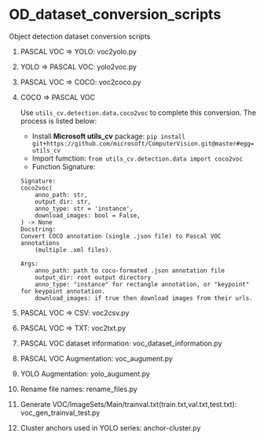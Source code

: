 # OD_dataset_conversion_scripts
Object detection dataset conversion scripts

1. PASCAL VOC => YOLO: voc2yolo.py
2. YOLO => PASCAL VOC: yolo2voc.py
3. PASCAL VOC => COCO: voc2coco.py
4. COCO => PASCAL VOC
   
   Use `utils_cv.detection.data.coco2voc` to complete this conversion. The process is listed below:
   - Install **Microsoft utils_cv** package: `pip install git+https://github.com/microsoft/ComputerVision.git@master#egg=utils_cv`
   - Import fumction: `from utils_cv.detection.data import coco2voc`
   - Function Signature: 
    ```
    Signature:
    coco2voc(
        anno_path: str,
        output_dir: str,
        anno_type: str = 'instance',
        download_images: bool = False,
    ) -> None
    Docstring:
    Convert COCO annotation (single .json file) to Pascal VOC annotations
        (multiple .xml files).

    Args:
        anno_path: path to coco-formated .json annotation file
        output_dir: root output directory
        anno_type: "instance" for rectangle annotation, or "keypoint" for keypoint annotation.
        download_images: if true then download images from their urls.
    ```
5. PASCAL VOC => CSV: voc2csv.py
6. PASCAL VOC => TXT: voc2txt.py
7. PASCAL VOC dataset information: voc_dataset_information.py
8. PASCAL VOC Augmentation: voc_augument.py
9.  YOLO Augmentation: yolo_augument.py
10. Rename file names: rename_files.py
11. Generate VOC/ImageSets/Main/trainval.txt(train.txt,val.txt,test.txt): voc_gen_trainval_test.py
12. Cluster anchors used in YOLO series: anchor-cluster.py
